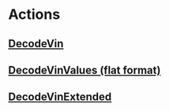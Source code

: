 # Actions

## [DecodeVin](tutorial-Tutorial-Action-DecodeVin.html)

## [DecodeVinValues (flat format)](tutorial-Tutorial-Action-DecodeVinValues.html)

## [DecodeVinExtended](tutorial-Tutorial-Action-DecodeVinExtended.html)
